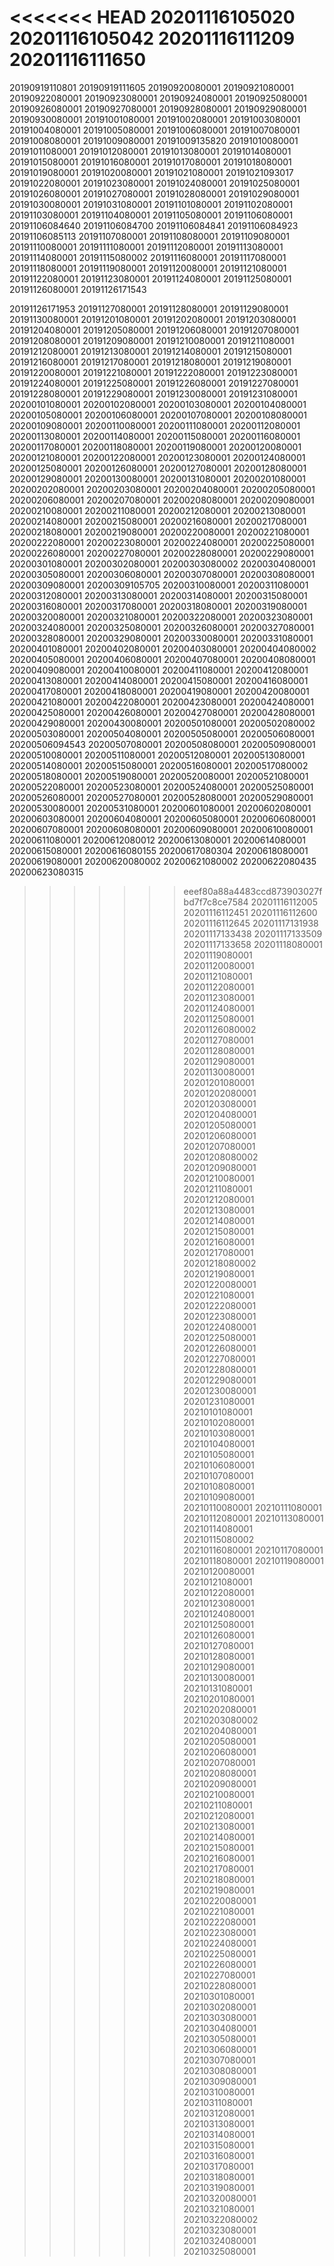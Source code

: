 <<<<<<< HEAD
20201116105020
20201116105042
20201116111209
20201116111650
=======
20190919110801
20190919111605
20190920080001
20190921080001
20190922080001
20190923080001
20190924080001
20190925080001
20190926080001
20190927080001
20190928080001
20190929080001
20190930080001
20191001080001
20191002080001
20191003080001
20191004080001
20191005080001
20191006080001
20191007080001
20191008080001
20191009080001
20191009135820
20191010080001
20191011080001
20191012080001
20191013080001
20191014080001
20191015080001
20191016080001
20191017080001
20191018080001
20191019080001
20191020080001
20191021080001
20191021093017
20191022080001
20191023080001
20191024080001
20191025080001
20191026080001
20191027080001
20191028080001
20191029080001
20191030080001
20191031080001
20191101080001
20191102080001
20191103080001
20191104080001
20191105080001
20191106080001
20191106084640
20191106084700
20191106084841
20191106084923
20191106085113
20191107080001
20191108080001
20191109080001
20191110080001
20191111080001
20191112080001
20191113080001
20191114080001
20191115080002
20191116080001
20191117080001
20191118080001
20191119080001
20191120080001
20191121080001
20191122080001
20191123080001
20191124080001
20191125080001
20191126080001
20191126171543

20191126171953
20191127080001
20191128080001
20191129080001
20191130080001
20191201080001
20191202080001
20191203080001
20191204080001
20191205080001
20191206080001
20191207080001
20191208080001
20191209080001
20191210080001
20191211080001
20191212080001
20191213080001
20191214080001
20191215080001
20191216080001
20191217080001
20191218080001
20191219080001
20191220080001
20191221080001
20191222080001
20191223080001
20191224080001
20191225080001
20191226080001
20191227080001
20191228080001
20191229080001
20191230080001
20191231080001
20200101080001
20200102080001
20200103080001
20200104080001
20200105080001
20200106080001
20200107080001
20200108080001
20200109080001
20200110080001
20200111080001
20200112080001
20200113080001
20200114080001
20200115080001
20200116080001
20200117080001
20200118080001
20200119080001
20200120080001
20200121080001
20200122080001
20200123080001
20200124080001
20200125080001
20200126080001
20200127080001
20200128080001
20200129080001
20200130080001
20200131080001
20200201080001
20200202080001
20200203080001
20200204080001
20200205080001
20200206080001
20200207080001
20200208080001
20200209080001
20200210080001
20200211080001
20200212080001
20200213080001
20200214080001
20200215080001
20200216080001
20200217080001
20200218080001
20200219080001
20200220080001
20200221080001
20200222080001
20200223080001
20200224080001
20200225080001
20200226080001
20200227080001
20200228080001
20200229080001
20200301080001
20200302080001
20200303080002
20200304080001
20200305080001
20200306080001
20200307080001
20200308080001
20200309080001
20200309105705
20200310080001
20200311080001
20200312080001
20200313080001
20200314080001
20200315080001
20200316080001
20200317080001
20200318080001
20200319080001
20200320080001
20200321080001
20200322080001
20200323080001
20200324080001
20200325080001
20200326080001
20200327080001
20200328080001
20200329080001
20200330080001
20200331080001
20200401080001
20200402080001
20200403080001
20200404080002
20200405080001
20200406080001
20200407080001
20200408080001
20200409080001
20200410080001
20200411080001
20200412080001
20200413080001
20200414080001
20200415080001
20200416080001
20200417080001
20200418080001
20200419080001
20200420080001
20200421080001
20200422080001
20200423080001
20200424080001
20200425080001
20200426080001
20200427080001
20200428080001
20200429080001
20200430080001
20200501080001
20200502080002
20200503080001
20200504080001
20200505080001
20200506080001
20200506094543
20200507080001
20200508080001
20200509080001
20200510080001
20200511080001
20200512080001
20200513080001
20200514080001
20200515080001
20200516080001
20200517080002
20200518080001
20200519080001
20200520080001
20200521080001
20200522080001
20200523080001
20200524080001
20200525080001
20200526080001
20200527080001
20200528080001
20200529080001
20200530080001
20200531080001
20200601080001
20200602080001
20200603080001
20200604080001
20200605080001
20200606080001
20200607080001
20200608080001
20200609080001
20200610080001
20200611080001
20200612080012
20200613080001
20200614080001
20200615080001
20200616080155
20200617080304
20200618080001
20200619080001
20200620080002
20200621080002
20200622080435
20200623080315
>>>>>>> eeef80a88a4483ccd873903027fbd7f7c8ce7584
20201116112005
20201116112451
20201116112600
20201116112645
20201117131938
20201117133438
20201117133509
20201117133658
20201118080001
20201119080001
20201120080001
20201121080001
20201122080001
20201123080001
20201124080001
20201125080001
20201126080002
20201127080001
20201128080001
20201129080001
20201130080001
20201201080001
20201202080001
20201203080001
20201204080001
20201205080001
20201206080001
20201207080001
20201208080002
20201209080001
20201210080001
20201211080001
20201212080001
20201213080001
20201214080001
20201215080001
20201216080001
20201217080001
20201218080002
20201219080001
20201220080001
20201221080001
20201222080001
20201223080001
20201224080001
20201225080001
20201226080001
20201227080001
20201228080001
20201229080001
20201230080001
20201231080001
20210101080001
20210102080001
20210103080001
20210104080001
20210105080001
20210106080001
20210107080001
20210108080001
20210109080001
20210110080001
20210111080001
20210112080001
20210113080001
20210114080001
20210115080002
20210116080001
20210117080001
20210118080001
20210119080001
20210120080001
20210121080001
20210122080001
20210123080001
20210124080001
20210125080001
20210126080001
20210127080001
20210128080001
20210129080001
20210130080001
20210131080001
20210201080001
20210202080001
20210203080002
20210204080001
20210205080001
20210206080001
20210207080001
20210208080001
20210209080001
20210210080001
20210211080001
20210212080001
20210213080001
20210214080001
20210215080001
20210216080001
20210217080001
20210218080001
20210219080001
20210220080001
20210221080001
20210222080001
20210223080001
20210224080001
20210225080001
20210226080001
20210227080001
20210228080001
20210301080001
20210302080001
20210303080001
20210304080001
20210305080001
20210306080001
20210307080001
20210308080001
20210309080001
20210310080001
20210311080001
20210312080001
20210313080001
20210314080001
20210315080001
20210316080001
20210317080001
20210318080001
20210319080001
20210320080001
20210321080001
20210322080002
20210323080001
20210324080001
20210325080001

